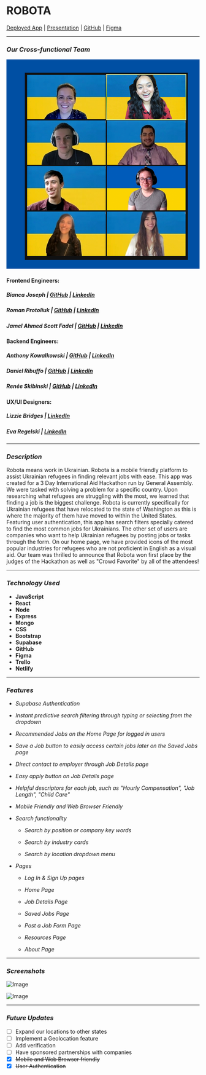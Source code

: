 # **ROBOTA**

[Deployed App](https://robota-ukraine.netlify.app/) | [Presentation](https://docs.google.com/presentation/d/1KPU7uL_DgQvKG4KeRvCvVRvz4jBJWEIAykm4fYgxOow/edit#slide=id.g126e7c3924d_0_190) | [GitHub](https://github.com/GA-Hackathon-Ukraine) | [Figma](https://www.figma.com/files/team/1103365125208080239/Ukraine?fuid=1103367579039861110)

---

### **_Our Cross-functional Team_**

![Image](/public/teampic.PNG)

#### **Frontend Engineers:**

##### Bianca Joseph | [GitHub](https://github.com/biancajoseph101) | [LinkedIn](https://www.linkedin.com/in/biancaclairejoseph)

##### Roman Protoliuk | [GitHub](https://github.com/romanprotoliuk) | [LinkedIn](https://www.linkedin.com/in/roman-protoliuk-a5340a170/)

##### Jamel Ahmed Scott Fadel | [GitHub](https://github.com/jamelscott) | [LinkedIn](https://www.linkedin.com/in/jamelfadel/)

#### **Backend Engineers:**

##### Anthony Kowalkowski | [GitHub](https://github.com/adkowalkowski) | [LinkedIn](https://www.linkedin.com/in/anthony-kowalkowski/)

##### Daniel Ribuffo | [GitHub](https://github.com/dribuffo) | [LinkedIn](https://www.linkedin.com/in/danielribuffo/)

##### Renée Skibinski | [GitHub](https://github.com/giamazonas) | [LinkedIn](https://www.linkedin.com/in/renee-skibinski-/)

#### **UX/UI Designers:**

##### Lizzie Bridges | [LinkedIn](https://www.linkedin.com/in/lizziebridges/)

##### Eva Regelski | [LinkedIn](https://www.linkedin.com/in/eva-regelski/)

---

### **_Description_**

Robota means work in Ukrainian. Robota is a mobile friendly platform to assist Ukrainian refugees in finding relevant jobs with ease. This app was created for a 3 Day International Aid Hackathon run by General Assembly. We were tasked with solving a problem for a specific country. Upon researching what refugees are struggling with the most, we learned that finding a job is the biggest challenge. Robota is currently specifically for Ukrainian refugees that have relocated to the state of Washington as this is where the majority of them have moved to within the United States. Featuring user authentication, this app has search filters specially catered to find the most common jobs for Ukrainians. The other set of users are companies who want to help Ukrainian refugees by posting jobs or tasks through the form. On our home page, we have provided icons of the most popular industries for refugees who are not proficient in English as a visual aid. Our team was thrilled to announce that Robota won first place by the judges of the Hackathon as well as "Crowd Favorite" by all of the attendees!

---

### **_Technology Used_**

- **JavaScript**
- **React**
- **Node**
- **Express**
- **Mongo**
- **CSS**
- **Bootstrap**
- **Supabase**
- **GitHub**
- **Figma**
- **Trello**
- **Netlify**

---

### **_Features_**

- _Supabase Authentication_
- _Instant predictive search filtering through typing or selecting from the dropdown_
- _Recommended Jobs on the Home Page for logged in users_
- _Save a Job button to easily access certain jobs later on the Saved Jobs page_
- _Direct contact to employer through Job Details page_
- _Easy apply button on Job Details page_
- _Helpful descriptors for each job, such as "Hourly Compensation", "Job Length", "Child Care"_
- _Mobile Friendly and Web Browser Friendly_

- _Search functionality_

  - _Search by position or company key words_

  - _Search by industry cards_

  - _Search by location dropdown menu_

- _Pages_

  - _Log In & Sign Up pages_

  - _Home Page_

  - _Job Details Page_

  - _Saved Jobs Page_

  - _Post a Job Form Page_

  - _Resources Page_

  - _About Page_

---

### **_Screenshots_**

![Image](https://i.imgur.com/qPD3PJg.png)

![Image](https://i.imgur.com/IMn7oax.png)

---

### **_Future Updates_**

- [ ] Expand our locations to other states
- [ ] Implement a Geolocation feature
- [ ] Add verification
- [ ] Have sponsored partnerships with companies
- [x] ~~Mobile and Web Browser friendly~~
- [x] ~~User Authentication~~

